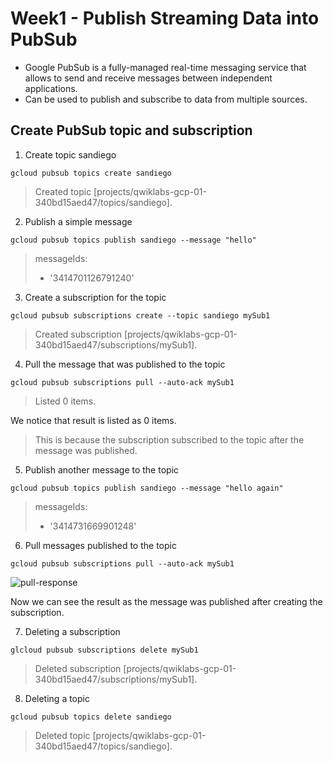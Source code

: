 # Week1 - Publish Streaming Data into PubSub

- Google PubSub is a fully-managed real-time messaging service that allows to send and receive messages between independent applications. 
- Can be used to publish and subscribe to data from multiple sources.

## Create PubSub topic and subscription

1. Create topic sandiego
```
gcloud pubsub topics create sandiego
```
> Created topic [projects/qwiklabs-gcp-01-340bd15aed47/topics/sandiego].

2. Publish a simple message
```
gcloud pubsub topics publish sandiego --message "hello"
```
> messageIds:
> - '3414701126791240'

3. Create a subscription for the topic
```
gcloud pubsub subscriptions create --topic sandiego mySub1
```
> Created subscription [projects/qwiklabs-gcp-01-340bd15aed47/subscriptions/mySub1].

4. Pull the message that was published to the topic
```
gcloud pubsub subscriptions pull --auto-ack mySub1
```
> Listed 0 items.

We notice that result is listed as 0 items.
> This is because the subscription subscribed to the topic after the message was published.

5. Publish another message to the topic
```
gcloud pubsub topics publish sandiego --message "hello again"
```
> messageIds:
> - '3414731669901248'

6. Pull messages published to the topic
```
gcloud pubsub subscriptions pull --auto-ack mySub1
```
![pull-response](pull-response.jpg)

Now we can see the result as the message was published after creating the subscription.

7. Deleting a subscription
```
glcloud pubsub subscriptions delete mySub1
```
> Deleted subscription [projects/qwiklabs-gcp-01-340bd15aed47/subscriptions/mySub1].

8. Deleting a topic
```
gcloud pubsub topics delete sandiego
```
> Deleted topic [projects/qwiklabs-gcp-01-340bd15aed47/topics/sandiego].